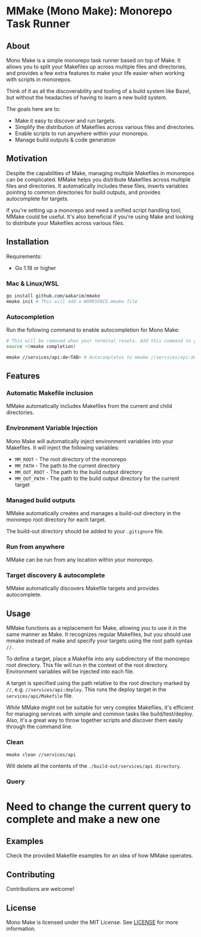 # MMake (Mono Make): Monorepo Task Runner
    
## About
Mono Make is a simple monorepo task runner based on top of Make. It allows you to split your Makefiles up across multiple files and directories, and provides a few extra features to make your life easier when working with scripts in monorepos.

Think of it as all the discoverability and tooling of a build system like Bazel, but without the headaches of having to learn a new build system. 

The goals here are to:
- Make it easy to discover and run targets.
- Simplify the distribution of Makefiles across various files and directories.
- Enable scripts to run anywhere within your monorepo.
- Manage build outputs & code generation

## Motivation
Despite the capabilities of Make, managing multiple Makefiles in monorepos can be complicated. MMake helps you distribute Makefiles across multiple files and directories. It automatically includes these files, inserts variables pointing to common directories for build outputs, and provides autocomplete for targets.

If you're setting up a monorepo and need a unified script handling tool, MMake could be useful. It's also beneficial if you're using Make and looking to distribute your Makefiles across various files.

## Installation
Requirements:
- Go 1.18 or higher

### Mac & Linux/WSL
```bash
go install github.com/aakarim/mmake
mmake init # This will add a WORKSPACE.mmake file
```

### Autocompletion 
Run the following command to enable autocompletion for Mono Make:
```bash
# This will be removed when your terminal resets. Add this command to your .bashrc or .zshrc to enable persistent autocompletion.
source <(mmake completion)
```

```bash
mmake //services/api:de<TAB> # Autocompletes to mmake //services/api:deploy
```
## Features
### Automatic Makefile inclusion
MMake automatically includes Makefiles from the current and child directories.

### Environment Variable Injection
Mono Make will automatically inject environment variables into your Makefiles. It will inject the following variables:
- `MM_ROOT` - The root directory of the monorepo
- `MM_PATH` - The path to the current directory
- `MM_OUT_ROOT` - The path to the build output directory
- `MM_OUT_PATH` - The path to the build output directory for the 
current target

### Managed build outputs
MMake automatically creates and manages a build-out directory in the monorepo root directory for each target. 

The build-out directory should be added to your `.gitignore` file.

### Run from anywhere
MMake can be run from any location within your monorepo.

### Target discovery & autocomplete
MMake automatically discovers Makefile targets and provides autocomplete.

## Usage
MMake functions as a replacement for Make, allowing you to use it in the same manner as Make. It recognizes regular Makefiles, but you should use mmake instead of make and specify your targets using the root path syntax `//`.

To define a target, place a Makefile into any subdirectory of the monorepo root directory. This file will run in the context of the root directory. Environment variables will be injected into each file.

A target is specified using the path relative to the root directory marked by `//`, e.g. `//services/api:deploy`. This runs the deploy target in the `services/api/Makefile` file.

While MMake might not be suitable for very complex Makefiles, it's efficient for managing services with simple and common tasks like build/test/deploy. Also, it's a great way to throw together scripts and discover them easily through the command line. 

### Clean
```bash
mmake clean //services/api
```
Will delete all the contents of the `./build-out/services/api directory`.

### Query
# Need to change the current query to complete and make a new one

## Examples
Check the provided Makefile examples for an idea of how MMake operates.

## Contributing
Contributions are welcome!

## License
Mono Make is licensed under the MIT License. See [LICENSE](LICENSE) for more information.
```